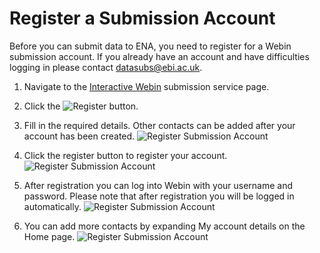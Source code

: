 # Register a Submission Account

Before you can submit data to ENA, you need to register for a Webin submission account.
If you already have an account and have difficulties logging in please contact datasubs@ebi.ac.uk.

1. Navigate to the [Interactive Webin](https://www.ebi.ac.uk/ena/submit/sra/#home) submission service page.

2. Click the ![Register](../images/webin_register_01.png) button.

3. Fill in the required details. Other contacts can be added after your account has been created.
![Register Submission Account](../images/webin_register_02.png)

4. Click the register button to register your account.
![Register Submission Account](../images/webin_register_03.png)

5. After registration you can log into Webin with your username and password. Please note that after registration you will be logged in automatically.
![Register Submission Account](../images/webin_register_04.png)

6. You can add more contacts by expanding My account details on the Home page.
![Register Submission Account](../images/webin_register_05.png)
